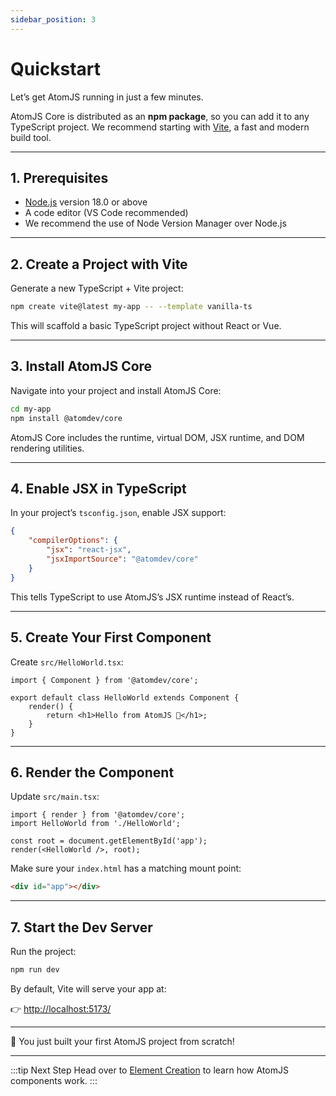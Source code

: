 ```yaml
---
sidebar_position: 3
---
```


# Quickstart

Let’s get AtomJS running in just a few minutes.

AtomJS Core is distributed as an **npm package**, so you can add it to any TypeScript project. We recommend starting with [Vite](https://vitejs.dev/), a fast and modern build tool.

---

## 1. Prerequisites

-   [Node.js](https://nodejs.org/en/download/) version 18.0 or above
-   A code editor (VS Code recommended)
-   We recommend the use of Node Version Manager over Node.js

---

## 2. Create a Project with Vite

Generate a new TypeScript + Vite project:

```bash
npm create vite@latest my-app -- --template vanilla-ts
```

This will scaffold a basic TypeScript project without React or Vue.

---

## 3. Install AtomJS Core

Navigate into your project and install AtomJS Core:

```bash
cd my-app
npm install @atomdev/core
```

AtomJS Core includes the runtime, virtual DOM, JSX runtime, and DOM rendering utilities.

---

## 4. Enable JSX in TypeScript

In your project’s `tsconfig.json`, enable JSX support:

```json
{
    "compilerOptions": {
        "jsx": "react-jsx",
        "jsxImportSource": "@atomdev/core"
    }
}
```

This tells TypeScript to use AtomJS’s JSX runtime instead of React’s.

---

## 5. Create Your First Component

Create `src/HelloWorld.tsx`:

```tsx
import { Component } from '@atomdev/core';

export default class HelloWorld extends Component {
    render() {
        return <h1>Hello from AtomJS 👋</h1>;
    }
}
```

---

## 6. Render the Component

Update `src/main.tsx`:

```tsx
import { render } from '@atomdev/core';
import HelloWorld from './HelloWorld';

const root = document.getElementById('app');
render(<HelloWorld />, root);
```

Make sure your `index.html` has a matching mount point:

```html
<div id="app"></div>
```

---

## 7. Start the Dev Server

Run the project:

```bash
npm run dev
```

By default, Vite will serve your app at:

👉 [http://localhost:5173/](http://localhost:5173/)

---

🎉 You just built your first AtomJS project from scratch!

---

:::tip Next Step
Head over to [Element Creation](../core-concepts/element-creation.md) to learn how AtomJS components work.
:::
